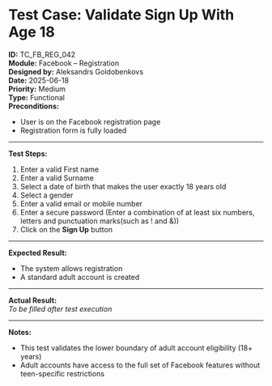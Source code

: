# Test Case: Validate Sign Up With Age 18

**ID:** TC_FB_REG_042  
**Module:** Facebook – Registration  
**Designed by:** Aleksandrs Goldobenkovs  
**Date:** 2025-06-18  
**Priority:** Medium  
**Type:** Functional  
**Preconditions:**  
- User is on the Facebook registration page  
- Registration form is fully loaded

---

**Test Steps:**

1. Enter a valid First name
2. Enter a valid Surname
3. Select a date of birth that makes the user exactly 18 years old
4. Select a gender
5. Enter a valid email or mobile number 
6. Enter a secure password (Enter a combination of at least six numbers, letters and punctuation marks(such as ! and &))
7. Click on the **Sign Up** button

---

**Expected Result:**   
- The system allows registration
- A standard adult account is created

---

**Actual Result:**  
_To be filled after test execution_

---

**Notes:**
- This test validates the lower boundary of adult account eligibility (18+ years)
- Adult accounts have access to the full set of Facebook features without teen-specific restrictions

